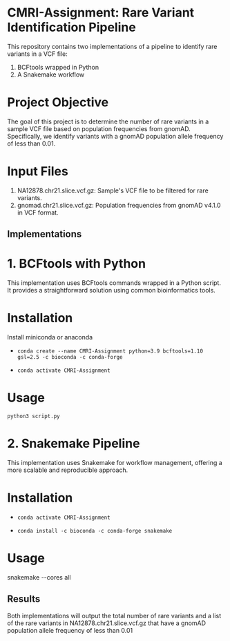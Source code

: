 # CMRI-Assignment: Rare Variant Identification Pipeline 

This repository contains two implementations of a pipeline to identify rare variants in a VCF file:
1. BCFtools wrapped in Python
2. A Snakemake workflow

# Project Objective
The goal of this project is to determine the number of rare variants in a sample VCF file based on population frequencies from gnomAD. Specifically, we identify variants with a gnomAD population allele frequency of less than 0.01.

# Input Files
1. NA12878.chr21.slice.vcf.gz: Sample's VCF file to be filtered for rare variants.
2. gnomad.chr21.slice.vcf.gz:  Population frequencies from gnomAD v4.1.0 in VCF format.

## Implementations

# 1. BCFtools with Python
This implementation uses BCFtools commands wrapped in a Python script. It provides a straightforward solution using common bioinformatics tools.

# Installation

Install miniconda or anaconda

- `conda create --name CMRI-Assignment python=3.9 bcftools=1.10 gsl=2.5 -c bioconda -c conda-forge`

- `conda activate CMRI-Assignment`

# Usage

`python3 script.py`

# 2. Snakemake Pipeline
This implementation uses Snakemake for workflow management, offering a more scalable and reproducible approach.

# Installation

- `conda activate CMRI-Assignment`

- `conda install -c bioconda -c conda-forge snakemake`

# Usage

snakemake --cores all

## Results

Both implementations will output the total number of rare variants and a list of the rare variants in NA12878.chr21.slice.vcf.gz that have a gnomAD population allele frequency of less than 0.01



